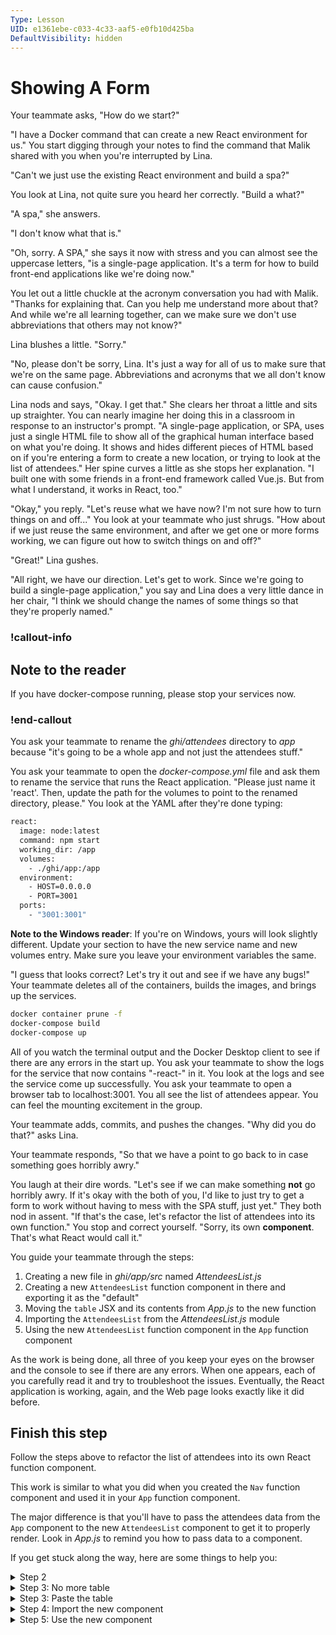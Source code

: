 ```yaml
---
Type: Lesson
UID: e1361ebe-c033-4c33-aaf5-e0fb10d425ba
DefaultVisibility: hidden
---
```


# Showing A Form

Your teammate asks, "How do we start?"

"I have a Docker command that can create a new React
environment for us." You start digging through your notes to
find the command that Malik shared with you when you're
interrupted by Lina.

"Can't we just use the existing React environment and build
a spa?"

You look at Lina, not quite sure you heard her correctly.
"Build a what?"

"A spa," she answers.

"I don't know what that is."

"Oh, sorry. A SPA," she says it now with stress and you can
almost see the uppercase letters, "is a single-page
application. It's a term for how to build front-end
applications like we're doing now."

You let out a little chuckle at the acronym conversation you
had with Malik. "Thanks for explaining that. Can you help
me understand more about that? And while we're all learning
together, can we make sure we don't use abbreviations that
others may not know?"

Lina blushes a little. "Sorry."

"No, please don't be sorry, Lina. It's just a way for all of
us to make sure that we're on the same page. Abbreviations
and acronyms that we all don't know can cause confusion."

Lina nods and says, "Okay. I get that." She clears her
throat a little and sits up straighter. You can nearly
imagine her doing this in a classroom in response to an
instructor's prompt. "A single-page application, or SPA,
uses just a single HTML file to show all of the graphical
human interface based on what you're doing. It shows and
hides different pieces of HTML based on if you're entering a
form to create a new location, or trying to look at the list
of attendees." Her spine curves a little as she stops her
explanation. "I built one with some friends in a front-end
framework called Vue.js. But from what I understand, it
works in React, too."

"Okay," you reply. "Let's reuse what we have now? I'm not
sure how to turn things on and off..." You look at your
teammate who just shrugs. "How about if we just reuse the
same environment, and after we get one or more forms
working, we can figure out how to switch things on and off?"

"Great!" Lina gushes.

"All right, we have our direction. Let's get to work. Since
we're going to build a single-page application," you say and
Lina does a very little dance in her chair, "I think we
should change the names of some things so that they're
properly named."

### !callout-info

## Note to the reader

If you have docker-compose running, please stop your
services now.

### !end-callout

You ask your teammate to rename the _ghi/attendees_
directory to _app_ because "it's going to be a whole app and
not just the attendees stuff."

You ask your teammate to open the _docker-compose.yml_ file
and ask them to rename the service that runs the React
application. "Please just name it 'react'. Then, update the
path for the volumes to point to the renamed directory,
please." You look at the YAML after they're done typing:

```Dockerfile
react:
  image: node:latest
  command: npm start
  working_dir: /app
  volumes:
    - ./ghi/app:/app
  environment:
    - HOST=0.0.0.0
    - PORT=3001
  ports:
    - "3001:3001"
```

**Note to the Windows reader**: If you're on Windows, yours
will look slightly different. Update your section to have
the new service name and new volumes entry. Make sure you
leave your environment variables the same.

"I guess that looks correct? Let's try it out and see if we
have any bugs!" Your teammate deletes all of the containers,
builds the images, and brings up the services.

```sh
docker container prune -f
docker-compose build
docker-compose up
```

All of you watch the terminal output and the Docker Desktop
client to see if there are any errors in the start up. You
ask your teammate to show the logs for the service that
now contains "-react-" in it. You look at the logs and see
the service come up successfully. You ask your teammate to
open a browser tab to localhost:3001. You all see the list
of attendees appear. You can feel the mounting excitement in
the group.

Your teammate adds, commits, and pushes the changes. "Why did
you do that?" asks Lina.

Your teammate responds, "So that we have a point to go back
to in case something goes horribly awry."

You laugh at their dire words. "Let's see if we can make
something **not** go horribly awry. If it's okay with the
both of you, I'd like to just try to get a form to work
without having to mess with the SPA stuff, just yet." They
both nod in assent. "If that's the case, let's refactor the
list of attendees into its own function." You stop and
correct yourself. "Sorry, its own **component**. That's what
React would call it."

You guide your teammate through the steps:

1. Creating a new file in _ghi/app/src_ named
   _AttendeesList.js_
1. Creating a new `AttendeesList` function component in there
   and exporting it as the "default"
1. Moving the `table` JSX and its contents from _App.js_ to
   the new function
1. Importing the  `AttendeesList` from the
   _AttendeesList.js_ module
1. Using the new `AttendeesList` function component in the
   `App` function component

As the work is being done, all three of you keep your eyes
on the browser and the console to see if there are any
errors. When one appears, each of you carefully read it and
try to troubleshoot the issues. Eventually, the React
application is working, again, and the Web page looks
exactly like it did before.

## Finish this step

Follow the steps above to refactor the list of attendees
into its own React function component.

This work is similar to what you did when you created the
`Nav` function component and used it in your `App` function
component.

The major difference is that you'll have to pass the
attendees data from the `App` component to the new
`AttendeesList` component to get it to properly render. Look
in _App.js_ to remind you how to pass data to a component.

If you get stuck along the way, here are some things to help you:

<details>
<summary>Step 2</summary>

This is what the empty `AttendeesList` function component
could look like:

```jsx
function AttendeesList() {

}

export default AttendeesList;
```

</details>
<details>
<summary>Step 3: No more table</summary>

Removing the `table` from the `App` function component can
make it look pretty empty now.

```jsx
import Nav from './Nav';

function App(props) {
  if (props.attendees === undefined) {
    return null;
  }
  return (
    <>
      <Nav />
      <div className="container">

      </div>
    </>
  );
}

export default App;
```

</details>
<details>
<summary>Step 3: Paste the table</summary>

The `AttendeesList` function component now should have the
`table` JSX in it. Make sure to have a `props` parameter!

```jsx
function AttendeesList(props) {
  return (
    <table className="table table-striped">
      <thead>
        <tr>
          <th>Name</th>
          <th>Conference</th>
        </tr>
      </thead>
      <tbody>
        {props.attendees.map(attendee => {
          return (
            <tr key={attendee.href}>
              <td>{ attendee.name }</td>
              <td>{ attendee.conference }</td>
            </tr>
          );
        })}
      </tbody>
    </table>
  );
}

export default AttendeesList;
```

</details>
<details>
<summary>Step 4: Import the new component</summary>

Just a normal `import` statement for JavaScript.

```javascript
import AttendeesList from './AttendeesList';
```

</details>
<details>
<summary>Step 5: Use the new component</summary>

```jsx
import Nav from './Nav';
import AttendeesList from './AttendeesList';

function App(props) {
  if (props.attendees === undefined) {
    return null;
  }
  return (
    <>
      <Nav />
      <div className="container">
        <AttendeesList attendees={props.attendees} />
      </div>
    </>
  );
}

export default App;
```

</details>
